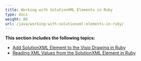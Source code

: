 ```yaml
---
title: Working with SolutionXML Elements in Ruby
type: docs
weight: 80
url: /java/working-with-solutionxml-elements-in-ruby/
---
```


**This section includes the following topics:**

- [Add SolutionXML Element to the Visio Drawing in Ruby](/diagram/java/add-solutionxml-element-to-the-visio-drawing-in-ruby-html/)
- [Reading XML Values from the SolutionXML Element in Ruby](/diagram/java/reading-xml-values-from-the-solutionxml-element-in-ruby-html/)
